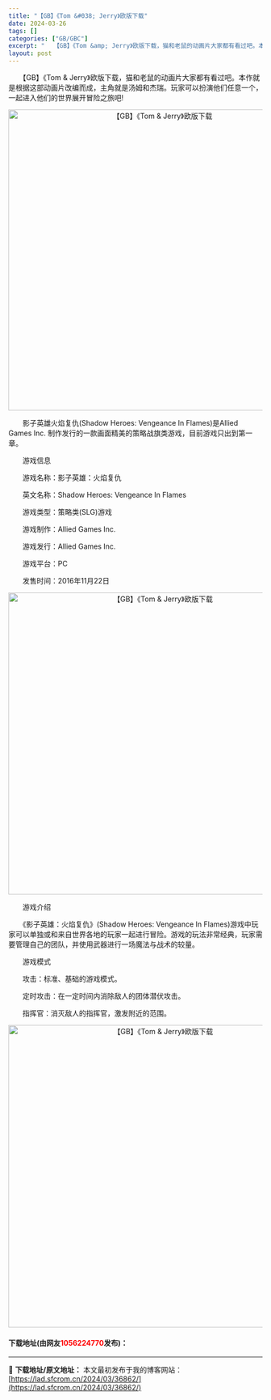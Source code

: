 ```yaml
---
title: "【GB】《Tom &#038; Jerry》欧版下载"
date: 2024-03-26
tags: []
categories: ["GB/GBC"]
excerpt: "　　【GB】《Tom &amp; Jerry》欧版下载，猫和老鼠的动画片大家都有看过吧。本作就是根据这部动画片改编而成，主角就是汤姆和杰瑞。玩家可以扮演他们任意一个，一起进入他们的世界展开冒险之旅吧! 　　影子英雄火焰复仇(Shadow Heroes: Vengeance In Flames)是Al&hellip;"
layout: post
---
```


 <p>　　【GB】《Tom &amp; Jerry》欧版下载，猫和老鼠的动画片大家都有看过吧。本作就是根据这部动画片改编而成，主角就是汤姆和杰瑞。玩家可以扮演他们任意一个，一起进入他们的世界展开冒险之旅吧!</p> <p align="center"><img align="" border="0" src="https://lad.sfcrom.cn/wp-content/uploads/2024/03/20240326_66028584b5e36.png" width="595" alt="【GB】《Tom &amp; Jerry》欧版下载" /></p> <p>　　影子英雄火焰复仇(Shadow Heroes: Vengeance In Flames)是Allied Games Inc. 制作发行的一款画面精美的策略战旗类游戏，目前游戏只出到第一章。</p> <p>　　游戏信息</p> <p>　　游戏名称：影子英雄：火焰复仇</p> <p>　　英文名称：Shadow Heroes: Vengeance In Flames</p> <p>　　游戏类型：策略类(SLG)游戏</p> <p>　　游戏制作：Allied Games Inc.</p> <p>　　游戏发行：Allied Games Inc.</p> <p>　　游戏平台：PC</p> <p>　　发售时间：2016年11月22日</p> <p align="center"><img align="" border="0" src="https://lad.sfcrom.cn/wp-content/uploads/2024/03/20240326_66028586d93aa.png" width="597" alt="【GB】《Tom &amp; Jerry》欧版下载" /></p> <p>　　游戏介绍</p> <p>　　《影子英雄：火焰复仇》(Shadow Heroes: Vengeance In Flames)游戏中玩家可以单独或和来自世界各地的玩家一起进行冒险。游戏的玩法非常经典，玩家需要管理自己的团队，并使用武器进行一场魔法与战术的较量。</p> <p>　　游戏模式</p> <p>　　攻击：标准、基础的游戏模式。</p> <p>　　定时攻击：在一定时间内消除敌人的团体潜伏攻击。</p> <p>　　指挥官：消灭敌人的指挥官，激发附近的范围。</p> <p align="center"><img align="" border="0" src="https://lad.sfcrom.cn/wp-content/uploads/2024/03/20240326_66028588a3e90.png" width="598" alt="【GB】《Tom &amp; Jerry》欧版下载" /></p> <p><h4>下载地址(由网友<font color="red">1056224770</font>发布)：</h4></p> 

---
📖 **下载地址/原文地址：** 本文最初发布于我的博客网站：[https://lad.sfcrom.cn/2024/03/36862/](https://lad.sfcrom.cn/2024/03/36862/)

